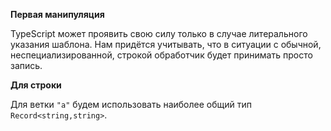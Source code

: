 **Первая манипуляция**

TypeScript может проявить свою силу только в случае литерального
указания шаблона. Нам придётся учитывать, что в ситуации с обычной, неспециализированной, строкой обработчик будет принимать просто запись.

**Для строки**

Для ветки `"а"` будем использовать наиболее общий тип `Record<string,string>`.
